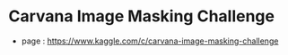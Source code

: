 # Carvana Image Masking Challenge

- page : https://www.kaggle.com/c/carvana-image-masking-challenge


